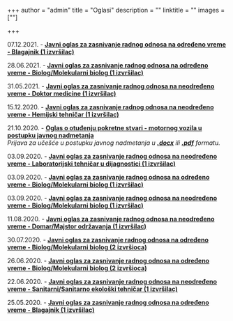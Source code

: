 +++
author = "admin"
title = "Oglasi"
description = ""
linktitle = ""
images = [""]

+++

07.12.2021. - [**Javni oglas za zasnivanje radnog odnosa na određeno vreme - Blagajnik (1 izvršilac)**](/docs/oglasi/oglas_blagajnik_20211206.pdf)

28.06.2021. - [**Javni oglas za zasnivanje radnog odnosa na određeno vreme - Biolog/Molekularni biolog (1 izvršilac)**](/docs/oglasi/oglas_biolog_3.pdf)

31.05.2021. - [**Javni oglas za zasnivanje radnog odnosa na neodređeno vreme - Doktor medicine (1 izvršilac)**](/docs/oglasi/oglas_doktor_medicine.pdf)

15.12.2020. - [**Javni oglas za zasnivanje radnog odnosa na neodređeno vreme - Hemijski tehničar (1 izvršilac)**](/docs/oglasi/oglas_hemijski_tehnicar.pdf)

21.10.2020. - [**Oglas o otuđenju pokretne stvari - motornog vozila u postupku javnog nadmetanja**](/docs/oglasi/oglas_auto.pdf)  
_Prijava za učešće u postupku javnog nadmetanja u [**.docx**](/docs/oglasi/prijava.docx) ili [**.pdf**](/docs/oglasi/prijava.pdf) formatu._

03.09.2020. - [**Javni oglas za zasnivanje radnog odnosa na neodređeno vreme - Laboratorijski tehničar u dijagnostici (1 izvršilac)**](/docs/oglasi/oglas_biolog_lab_tehnicar.pdf)

03.09.2020. - [**Javni oglas za zasnivanje radnog odnosa na određeno vreme - Biolog/Molekularni biolog (1 izvršilac)**](/docs/oglasi/oglas_biolog_lab_tehnicar.pdf)

03.09.2020. - [**Javni oglas za zasnivanje radnog odnosa na neodređeno vreme - Biolog/Molekularni biolog (1 izvršilac)**](/docs/oglasi/oglas_biolog_lab_tehnicar.pdf)

11.08.2020. - [**Javni oglas za zasnivanje radnog odnosa na neodređeno vreme - Domar/Majstor održavanja (1 izvršilac)**](/docs/oglasi/oglas_domar.pdf)

30.07.2020. - [**Javni oglas za zasnivanje radnog odnosa na određeno vreme - Biolog/Molekularni biolog (2 izvršioca)**](/docs/oglasi/oglas_biolog_2.pdf)

26.06.2020. - [**Javni oglas za zasnivanje radnog odnosa na određeno vreme - Biolog/Molekularni biolog (2 izvršioca)**](/docs/oglasi/oglas_biolog.pdf)

22.06.2020. - [**Javni oglas za zasnivanje radnog odnosa na neodređeno vreme - Sanitarni/Sanitarno ekološki tehničar (1 izvršilac)**](/docs/oglasi/oglas_sanitarni_tehnicar.pdf)

25.05.2020. - [**Javni oglas za zasnivanje radnog odnosa na određeno vreme - Blagajnik (1 izvršilac)**](/docs/oglasi/oglas_blagajnik.pdf)
